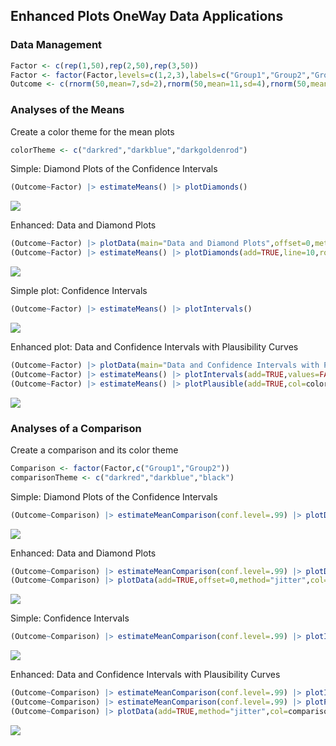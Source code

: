 
## Enhanced Plots OneWay Data Applications

### Data Management


```r
Factor <- c(rep(1,50),rep(2,50),rep(3,50))
Factor <- factor(Factor,levels=c(1,2,3),labels=c("Group1","Group2","Group3"))
Outcome <- c(rnorm(50,mean=7,sd=2),rnorm(50,mean=11,sd=4),rnorm(50,mean=12,sd=4))
```

### Analyses of the Means

Create a color theme for the mean plots

```r
colorTheme <- c("darkred","darkblue","darkgoldenrod")
```

Simple: Diamond Plots of the Confidence Intervals

```r
(Outcome~Factor) |> estimateMeans() |> plotDiamonds()
```

![](figures/OneWay-DiamondA-1.png)<!-- -->

Enhanced: Data and Diamond Plots

```r
(Outcome~Factor) |> plotData(main="Data and Diamond Plots",offset=0,method="jitter",col=colorTheme)
(Outcome~Factor) |> estimateMeans() |> plotDiamonds(add=TRUE,line=10,rope=c(8,12),col=colorTheme)
```

![](figures/OneWay-DiamondB-1.png)<!-- -->

Simple plot: Confidence Intervals

```r
(Outcome~Factor) |> estimateMeans() |> plotIntervals()
```

![](figures/OneWay-ConfidenceA-1.png)<!-- -->

Enhanced plot: Data and Confidence Intervals with Plausibility Curves

```r
(Outcome~Factor) |> plotData(main="Data and Confidence Intervals with Plausibility Curves",offset=-.15,method="jitter",col=colorTheme)
(Outcome~Factor) |> estimateMeans() |> plotIntervals(add=TRUE,values=FALSE,line=10,rope=c(8,12),col=colorTheme)
(Outcome~Factor) |> estimateMeans() |> plotPlausible(add=TRUE,col=colorTheme)
```

![](figures/OneWay-ConfidenceB-1.png)<!-- -->

### Analyses of a Comparison

Create a comparison and its color theme

```r
Comparison <- factor(Factor,c("Group1","Group2"))
comparisonTheme <- c("darkred","darkblue","black")
```

Simple: Diamond Plots of the Confidence Intervals

```r
(Outcome~Comparison) |> estimateMeanComparison(conf.level=.99) |> plotDiamonds()
```

![](figures/OneWay-DiamondC-1.png)<!-- -->

Enhanced: Data and Diamond Plots

```r
(Outcome~Comparison) |> estimateMeanComparison(conf.level=.99) |> plotDiamonds(ylim=c(-5,25),rope=c(-2,2),col=comparisonTheme)
(Outcome~Comparison) |> plotData(add=TRUE,offset=0,method="jitter",col=comparisonTheme)
```

![](figures/OneWay-DiamondD-1.png)<!-- -->

Simple: Confidence Intervals

```r
(Outcome~Comparison) |> estimateMeanComparison(conf.level=.99) |> plotIntervals()
```

![](figures/OneWay-ConfidenceC-1.png)<!-- -->

Enhanced: Data and Confidence Intervals with Plausibility Curves

```r
(Outcome~Comparison) |> estimateMeanComparison(conf.level=.99) |> plotIntervals(ylim=c(-5,25),values=FALSE,rope=c(-2,2),col=comparisonTheme)
(Outcome~Comparison) |> estimateMeanComparison(conf.level=.99) |> plotPlausible(add=TRUE,type=c("none","none","right"),col=comparisonTheme)
(Outcome~Comparison) |> plotData(add=TRUE,method="jitter",col=comparisonTheme)
```

![](figures/OneWay-ConfidenceD-1.png)<!-- -->
